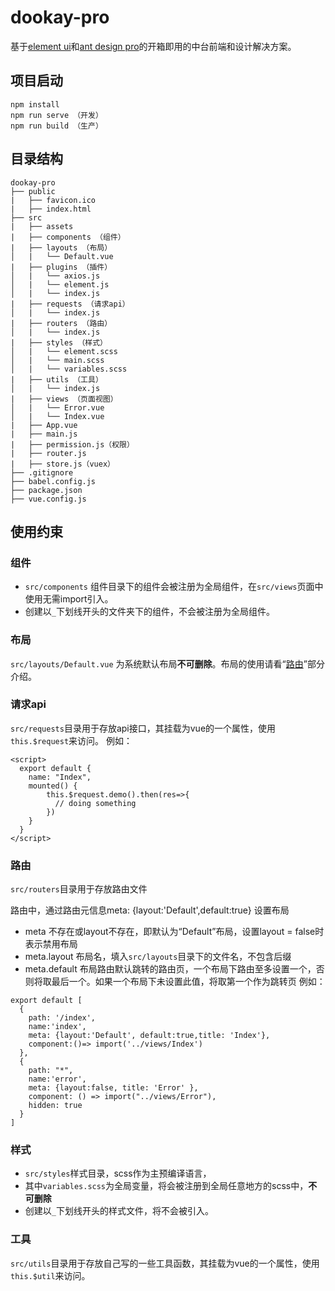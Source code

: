 # dookay-pro

基于[element ui](https://element.eleme.cn/#/zh-CN/component/installation)和[ant design pro](preview.pro.ant.design)的开箱即用的中台前端和设计解决方案。

## 项目启动
```
npm install
npm run serve （开发）
npm run build （生产）
```

## 目录结构
```
dookay-pro
├── public
|   ├── favicon.ico
|   ├── index.html
├── src
|   ├── assets
|   ├── components （组件）
|   ├── layouts （布局）
│   |   └── Default.vue
|   ├── plugins （插件）
│   |   └── axios.js
│   |   └── element.js
│   |   └── index.js
|   ├── requests （请求api）
│   |   └── index.js
|   ├── routers （路由）
│   |   └── index.js
|   ├── styles （样式）
│   |   └── element.scss
│   |   └── main.scss
│   |   └── variables.scss
|   ├── utils （工具）
│   |   └── index.js
|   ├── views （页面视图）
│   |   └── Error.vue
│   |   └── Index.vue
|   ├── App.vue
|   ├── main.js
|   ├── permission.js（权限）
|   ├── router.js
|   ├── store.js（vuex）
├── .gitignore
├── babel.config.js
├── package.json
├── vue.config.js
```
## 使用约束

### 组件
- `src/components` 组件目录下的组件会被注册为全局组件，在`src/views`页面中使用无需import引入。
- 创建以`_`下划线开头的文件夹下的组件，不会被注册为全局组件。

### 布局
`src/layouts/Default.vue` 为系统默认布局**不可删除**。布局的使用请看“[路由](#router "路由")”部分介绍。

### 请求api
`src/requests`目录用于存放api接口，其挂载为vue的一个属性，使用`this.$request`来访问。 例如：
```
<script>
  export default {
    name: "Index",
    mounted() {
        this.$request.demo().then(res=>{
          // doing something
        })
    }
  }
</script>
```

### <span id="router">路由</span>
`src/routers`目录用于存放路由文件

路由中，通过路由元信息meta: {layout:'Default',default:true} 设置布局
- meta 不存在或layout不存在，即默认为“Default”布局，设置layout = false时表示禁用布局
- meta.layout 布局名，填入`src/layouts`目录下的文件名，不包含后缀
- meta.default 布局路由默认跳转的路由页，一个布局下路由至多设置一个，否则将取最后一个。如果一个布局下未设置此值，将取第一个作为跳转页
例如：
```
export default [
  {
    path: '/index',
    name:'index',
    meta: {layout:'Default', default:true,title: 'Index'},
    component:()=> import('../views/Index')
  },
  {
    path: "*",
    name:'error',
    meta: {layout:false, title: 'Error' },
    component: () => import("../views/Error"),
    hidden: true
  }
]
```

### 样式
- `src/styles`样式目录，scss作为主预编译语言，
- 其中`variables.scss`为全局变量，将会被注册到全局任意地方的scss中，**不可删除**
- 创建以`_`下划线开头的样式文件，将不会被引入。

### 工具
`src/utils`目录用于存放自己写的一些工具函数，其挂载为vue的一个属性，使用`this.$util`来访问。